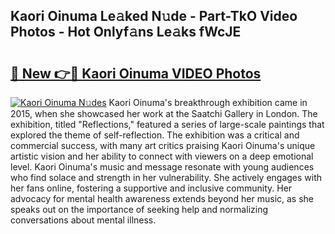 ## Kaori Oinuma Le𝚊ked N𝚞de - Part-TkO Video Photos - Hot Onlyf𝚊ns Le𝚊ks fWcJE

# <h2><a href="http://ab38694.deff.icu/?id=Kaori+Oinuma">🔗 New 👉🔴 Kaori Oinuma VIDEO Photos</a></h2>

[![Kaori Oinuma N𝚞des](https://i.imgur.com/rIISA9y.gif)](http://ab38694.deff.icu/?id=Kaori+Oinuma)
Kaori Oinuma's breakthrough exhibition came in 2015, when she showcased her work at the Saatchi Gallery in London. The exhibition, titled "Reflections," featured a series of large-scale paintings that explored the theme of self-reflection. The exhibition was a critical and commercial success, with many art critics praising Kaori Oinuma's unique artistic vision and her ability to connect with viewers on a deep emotional level. Kaori Oinuma's music and message resonate with young audiences who find solace and strength in her vulnerability. She actively engages with her fans online, fostering a supportive and inclusive community. Her advocacy for mental health awareness extends beyond her music, as she speaks out on the importance of seeking help and normalizing conversations about mental illness.
